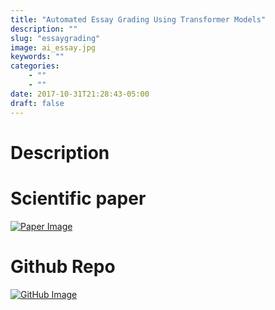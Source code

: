 ```yaml
---
title: "Automated Essay Grading Using Transformer Models"
description: ""
slug: "essaygrading"
image: ai_essay.jpg
keywords: ""
categories: 
    - ""
    - ""
date: 2017-10-31T21:28:43-05:00
draft: false
---
```


# **Description**


# **Scientific paper**

[![Paper Image](/img/blogs/paper.png)](../projects/CS224U/CS224u_final_papers__Elenoth_.pdf)


# **Github Repo**

[![GitHub Image](/img/blogs/github.png)](https://github.com/OthmanBensoudaKoraichi/Essay-Grading)
